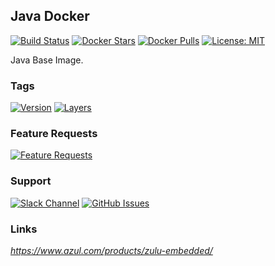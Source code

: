 [travis_logo]: https://travis-ci.org/stlouisn/java_docker.svg?branch=master
[travis_url]: https://travis-ci.org/stlouisn/java_docker
[docker_stars_logo]: https://img.shields.io/docker/stars/stlouisn/java.svg
[docker_pulls_logo]: https://img.shields.io/docker/pulls/stlouisn/java.svg
[docker_hub_url]: https://hub.docker.com/r/stlouisn/java
[microbadger_url]: https://microbadger.com/images/stlouisn/java
[feathub_data]: http://feathub.com/stlouisn/java_docker?format=svg
[feathub_url]: http://feathub.com/stlouisn/java_docker
[issues_url]: https://github.com/stlouisn/java_docker/issues
[slack_url]: https://stlouisn.slack.com/messages/CBRNYGY3V

## Java Docker

[![Build Status][travis_logo]][travis_url]
[![Docker Stars][docker_stars_logo]][docker_hub_url]
[![Docker Pulls][docker_pulls_logo]][docker_hub_url]
[![License: MIT](https://img.shields.io/badge/License-MIT-yellow.svg)](https://opensource.org/licenses/MIT)

Java Base Image.

### Tags

[![Version](https://images.microbadger.com/badges/version/stlouisn/java:8.svg)][microbadger_url]
[![Layers](https://images.microbadger.com/badges/image/stlouisn/java:8.svg)][microbadger_url]

### Feature Requests

[![Feature Requests][feathub_data]][feathub_url]

### Support

[![Slack Channel](https://img.shields.io/badge/-message-no.svg?colorA=a7a7a7&colorB=3eb991&logo=slack&logoWidth=14)][slack_url]
[![GitHub Issues](https://img.shields.io/badge/-issues-no.svg?colorA=a7a7a7&colorB=e01563&logo=github&logoWidth=14)][issues_url]

### Links

*https://www.azul.com/products/zulu-embedded/*
